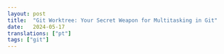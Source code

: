 ```yaml
---
layout: post
title:  "Git Worktree: Your Secret Weapon for Multitasking in Git"
date:   2024-05-17
translations: ["pt"]
tags: ["git"]
---
```

